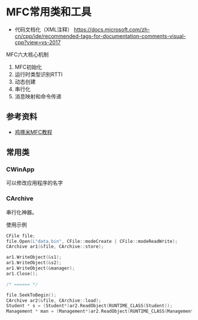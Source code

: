 # MFC常用类和工具

- 代码文档化（XML注释） <https://docs.microsoft.com/zh-cn/cpp/ide/recommended-tags-for-documentation-comments-visual-cpp?view=vs-2017>

MFC六大核心机制

1. MFC初始化
2. 运行时类型识别RTTI
3. 动态创建
4. 串行化
5. 消息映射和命令传递

## 参考资料

- [鸡啄米MFC教程](http://www.jizhuomi.com/catalog.asp?tags=MFC)

## 常用类

### CWinApp

可以修改应用程序的名字

### CArchive

串行化神器。

使用示例

```cpp
CFile file;
file.Open(L"data.bin", CFile::modeCreate | CFile::modeReadWrite);
CArchive ar1(&file, CArchive::store);

ar1.WriteObject(&s1);
ar1.WriteObject(&s2);
ar1.WriteObject(&manager);
ar1.Close();

/* ====== */

file.SeekToBegin();
CArchive ar2(&file, CArchive::load);
Student * s = (Student*)ar2.ReadObject(RUNTIME_CLASS(Student));
Management * man = (Management*)ar2.ReadObject(RUNTIME_CLASS(Management));

```
